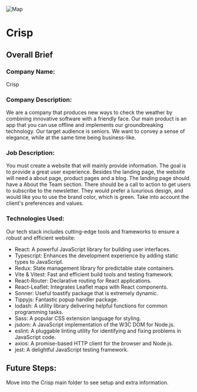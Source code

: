 ![Map](https://i.imgur.com/aLtqjly.png)

# Crisp
## Overall Brief

### Company Name:
Crisp

### Company Description:
We are a company that produces new ways to check the weather by combining innovative software with a friendly face. Our main product is an app that you can use offline and implements our groundbreaking technology. Our target audience is seniors. We want to convey a sense of elegance, while at the same time being business-like.

### Job Description:
You must create a website that will mainly provide information. The goal is to provide a great user experience. Besides the landing page, the website will need a about page, product pages and a blog. The landing page should have a About the Team section. There should be a call to action to get users to subscribe to the newsletter. They would prefer a luxurious design, and would like you to use the brand color, which is green. Take into account the client's preferences and values.

### Technologies Used:
Our tech stack includes cutting-edge tools and frameworks to ensure a robust and efficient website:

- React: A powerful JavaScript library for building user interfaces.
- Typescript: Enhances the development experience by adding static types to JavaScript.
- Redux: State management library for predictable state containers.
- Vite & Vitest: Fast and efficient build tools and testing framework.
- React-Router: Declarative routing for React applications.
- React-Leaflet: Integrates Leaflet maps with React components.
- Sonner: Useful toastify package that is extremely dynamic.
- Tippyjs: Fantastic popup handler package.
- lodash: A utility library delivering helpful functions for common programming tasks.
- Sass: A popular CSS extension language for styling.
- jsdom: A JavaScript implementation of the W3C DOM for Node.js.
- eslint: A pluggable linting utility for identifying and fixing problems in JavaScript code.
- axios: A promise-based HTTP client for the browser and Node.js.
- jest: A delightful JavaScript testing framework.

## Future Steps:
Move into the Crisp main folder to see setup and extra information.
